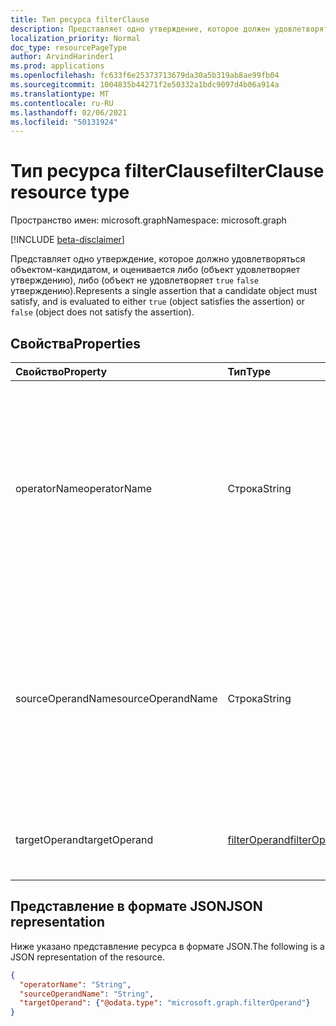 ```yaml
---
title: Тип ресурса filterClause
description: Представляет одно утверждение, которое должен удовлетворять объект-кандидат.
localization_priority: Normal
doc_type: resourcePageType
author: ArvindHarinder1
ms.prod: applications
ms.openlocfilehash: fc633f6e25373713679da30a5b319ab8ae99fb04
ms.sourcegitcommit: 1004835b44271f2e50332a1bdc9097d4b06a914a
ms.translationtype: MT
ms.contentlocale: ru-RU
ms.lasthandoff: 02/06/2021
ms.locfileid: "50131924"
---
```

# <a name="filterclause-resource-type"></a><span data-ttu-id="98ec6-103">Тип ресурса filterClause</span><span class="sxs-lookup"><span data-stu-id="98ec6-103">filterClause resource type</span></span>

<span data-ttu-id="98ec6-104">Пространство имен: microsoft.graph</span><span class="sxs-lookup"><span data-stu-id="98ec6-104">Namespace: microsoft.graph</span></span>

[!INCLUDE [beta-disclaimer](../../includes/beta-disclaimer.md)]

<span data-ttu-id="98ec6-105">Представляет одно утверждение, которое должно удовлетворяться объектом-кандидатом, и оценивается либо (объект удовлетворяет утверждению), либо (объект не удовлетворяет `true` `false` утверждению).</span><span class="sxs-lookup"><span data-stu-id="98ec6-105">Represents a single assertion that a candidate object must satisfy, and is evaluated to either `true` (object satisfies the assertion) or `false` (object does not satisfy the assertion).</span></span>

## <a name="properties"></a><span data-ttu-id="98ec6-106">Свойства</span><span class="sxs-lookup"><span data-stu-id="98ec6-106">Properties</span></span>
| <span data-ttu-id="98ec6-107">Свойство</span><span class="sxs-lookup"><span data-stu-id="98ec6-107">Property</span></span>     | <span data-ttu-id="98ec6-108">Тип</span><span class="sxs-lookup"><span data-stu-id="98ec6-108">Type</span></span>   |<span data-ttu-id="98ec6-109">Описание</span><span class="sxs-lookup"><span data-stu-id="98ec6-109">Description</span></span>|
|:---------------|:--------|:----------|
|<span data-ttu-id="98ec6-110">operatorName</span><span class="sxs-lookup"><span data-stu-id="98ec6-110">operatorName</span></span>|<span data-ttu-id="98ec6-111">Строка</span><span class="sxs-lookup"><span data-stu-id="98ec6-111">String</span></span>|<span data-ttu-id="98ec6-112">Имя оператора, применяемого к исходным и целевым операндам.</span><span class="sxs-lookup"><span data-stu-id="98ec6-112">Name of the operator to be applied to the source and target operands.</span></span> <span data-ttu-id="98ec6-113">Должен быть одним из поддерживаемых операторов.</span><span class="sxs-lookup"><span data-stu-id="98ec6-113">Must be one of the supported operators.</span></span> <span data-ttu-id="98ec6-114">Поддерживаемые операторы можно обнаружить.</span><span class="sxs-lookup"><span data-stu-id="98ec6-114">Supported operators can be discovered.</span></span>|
|<span data-ttu-id="98ec6-115">sourceOperandName</span><span class="sxs-lookup"><span data-stu-id="98ec6-115">sourceOperandName</span></span>|<span data-ttu-id="98ec6-116">Строка</span><span class="sxs-lookup"><span data-stu-id="98ec6-116">String</span></span>|<span data-ttu-id="98ec6-117">Имя операнда источника (проверяемого операнда).</span><span class="sxs-lookup"><span data-stu-id="98ec6-117">Name of source operand (the operand being tested).</span></span> <span data-ttu-id="98ec6-118">Имя операнда источника должно соответствовать одному из имен атрибутов в объекте-источнике.</span><span class="sxs-lookup"><span data-stu-id="98ec6-118">The source operand name must match one of the attribute names on the source object.</span></span>|
|<span data-ttu-id="98ec6-119">targetOperand</span><span class="sxs-lookup"><span data-stu-id="98ec6-119">targetOperand</span></span>|[<span data-ttu-id="98ec6-120">filterOperand</span><span class="sxs-lookup"><span data-stu-id="98ec6-120">filterOperand</span></span>](synchronization-filteroperand.md)|<span data-ttu-id="98ec6-121">Значения, с которые будет тестироваться исходный операнд.</span><span class="sxs-lookup"><span data-stu-id="98ec6-121">Values that the source operand will be tested against.</span></span>|

## <a name="json-representation"></a><span data-ttu-id="98ec6-122">Представление в формате JSON</span><span class="sxs-lookup"><span data-stu-id="98ec6-122">JSON representation</span></span>

<span data-ttu-id="98ec6-123">Ниже указано представление ресурса в формате JSON.</span><span class="sxs-lookup"><span data-stu-id="98ec6-123">The following is a JSON representation of the resource.</span></span>

<!-- {
  "blockType": "resource",
  "optionalProperties": [

  ],
  "@odata.type": "microsoft.graph.filterClause"
}-->

```json
{
  "operatorName": "String",
  "sourceOperandName": "String",
  "targetOperand": {"@odata.type": "microsoft.graph.filterOperand"}
}

```

<!-- uuid: 8fcb5dbc-d5aa-4681-8e31-b001d5168d79
2015-10-25 14:57:30 UTC -->
<!--
{
  "type": "#page.annotation",
  "description": "filterClause resource",
  "keywords": "",
  "section": "documentation",
  "tocPath": "",
  "suppressions": []
}
-->


